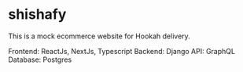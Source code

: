 # shishafy

This is a mock ecommerce website for Hookah delivery.

Frontend: ReactJs, NextJs, Typescript
Backend: Django
API: GraphQL
Database: Postgres
